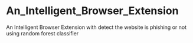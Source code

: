 # An_Intelligent_Browser_Extension
An Intelligent Browser Extension with detect the website is phishing or not using random forest classifier
